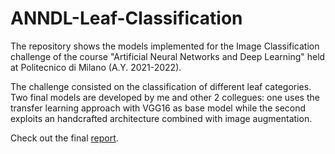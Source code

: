 # ANNDL-Leaf-Classification

The repository shows the models implemented for the Image Classification challenge of the course "Artificial Neural Networks and Deep Learning" held at Politecnico di Milano (A.Y. 2021-2022).

The challenge consisted on the classification of different leaf categories. Two final models are developed by me and other 2 collegues: one uses the transfer learning approach with VGG16 as base model while the second exploits an handcrafted architecture combined with image augmentation.

Check out the final [report](Paper%ANNDL.pdf).
